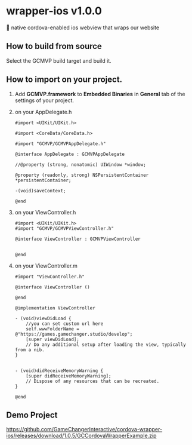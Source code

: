 # wrapper-ios v1.0.0
:iphone: native cordova-enabled ios webview that wraps our website

## How to build from source

Select the GCMVP build target and build it.

## How to import on your project.

1. Add **GCMVP.framework** to **Embedded Binaries** in **General** tab of the settings of your project. 

1. on your AppDelegate.h

    ```
    #import <UIKit/UIKit.h>

    #import <CoreData/CoreData.h>

    #import "GCMVP/GCMVPAppDelegate.h"

    @interface AppDelegate : GCMVPAppDelegate

    //@property (strong, nonatomic) UIWindow *window;

    @property (readonly, strong) NSPersistentContainer *persistentContainer;

    -(void)saveContext;

    @end
    ```

2. on your ViewController.h

    ```
    #import <UIKit/UIKit.h>
    #import "GCMVP/GCMVPViewController.h"

    @interface ViewController : GCMVPViewController


    @end
    ```

3. on your ViewController.m
    ```
    #import "ViewController.h"

    @interface ViewController ()

    @end

    @implementation ViewController

    - (void)viewDidLoad {
        //you can set custom url here
        self.wwwFolderName = @"https://games.gamechanger.studio/develop";
        [super viewDidLoad];
        // Do any additional setup after loading the view, typically from a nib.
    }


    - (void)didReceiveMemoryWarning {
        [super didReceiveMemoryWarning];
        // Dispose of any resources that can be recreated.
    }

    @end
    ```
    
## Demo Project

https://github.com/GameChangerInteractive/cordova-wrapper-ios/releases/download/1.0.5/GCCordovaWrapperExample.zip   
    
